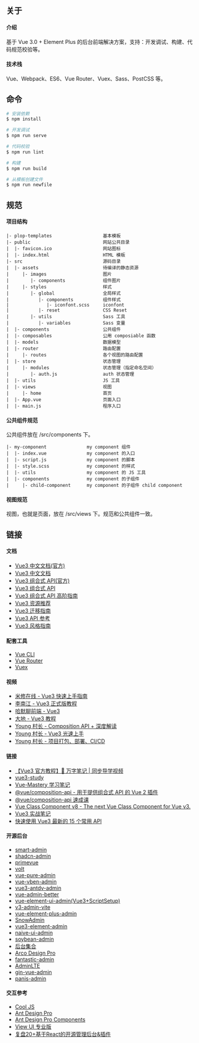 ## 关于

#### 介绍

基于 Vue 3.0 + Element Plus 的后台前端解决方案，支持：开发调试、构建、代码规范校验等。

#### 技术栈

Vue、Webpack、ES6、Vue Router、Vuex、Sass、PostCSS 等。

## 命令

```bash
# 安装依赖
$ npm install

# 开发调试
$ npm run serve

# 代码校验
$ npm run lint

# 构建
$ npm run build

# 从模板创建文件
$ npm run newfile
```

## 规范

#### 项目结构

```
|- plop-templates                   基本模板
|- public                           网站公共目录
|  |- favicon.ico                   网站图标
|  |- index.html                    HTML 模板
|- src                              源码目录
|  |- assets                        待编译的静态资源
|     |- images                     图片
|        |- components              组件图片
|     |- styles                     样式
|        |- global                  全局样式
|           |- components           组件样式
|              |- iconfont.scss     iconfont
|           |- reset                CSS Reset
|        |- utils                   Sass 工具
|           |- variables            Sass 变量
|  |- components                    公共组件
|  |- composables                   公用 composiable 函数
|  |- models                        数据模型
|  |- router                        路由配置
|     |- routes                     各个视图的路由配置
|  |- store                         状态管理
|     |- modules                    状态管理（指定命名空间）
|        |- auth.js                 auth 状态管理
|  |- utils                         JS 工具
|  |- views                         视图
|     |- home                       首页
|  |- App.vue                       页面入口
|  |- main.js                       程序入口
```

#### 公共组件规范

公共组件放在 /src/components 下。

```
|- my-component               my component 组件
|  |- index.vue               my component 的入口
|  |- script.js               my component 的脚本
|  |- style.scss              my component 的样式
|  |- utils                   my component 的 JS 工具
|  |- components              my component 的子组件
|     |- child-component      my component 的子组件 child component
```

#### 视图规范

视图，也就是页面，放在 /src/views 下。规范和公共组件一致。

## 链接

#### 文档

- [Vue3 中文文档(官方)](https://v3.cn.vuejs.org/)
- [Vue3 中文文档](https://vue3js.cn/docs/zh/)
- [Vue3 组合式 API(官方)](https://composition-api.vuejs.org/zh/api.html)
- [Vue3 组合式 API](https://vue3js.cn/vue-composition-api/)
- [Vue3 组合式 API 高阶指南](https://vue3js.cn/docs/zh/guide/composition-api-introduction.html)
- [Vue3 资源推荐](https://vue3js.cn/)
- [Vue3 迁移指南](https://vue3js.cn/docs/zh/guide/migration/introduction.html)
- [Vue3 API 参考](https://vue3js.cn/docs/zh/api/)
- [Vue3 风格指南](https://vue3js.cn/docs/zh/style-guide/)

#### 配套工具

- [Vue CLI](https://cli.vuejs.org/migrating-from-v3/)
- [Vue Router](https://vue3js.cn/router4/)
- [Vuex](https://vue3js.cn/vuex/zh/)

#### 视频

- [米修在线 - Vue3 快速上手指南](https://www.bilibili.com/video/BV1HT4y137m3)
- [李南江 - Vue3 正式版教程](https://www.bilibili.com/video/BV14k4y117LL)
- [哈默聊前端 - Vue3](https://space.bilibili.com/492976859/video)
- [大地 - Vue3 教程](https://www.bilibili.com/video/BV1zt411e7fp)
- [Young 村长 - Composition API + 深度解读](https://www.bilibili.com/video/BV1my4y1m7sz)
- [Young 村长 - Vue3 光速上手](https://www.bilibili.com/video/BV1Wh411X7Xp)
- [Young 村长 - 项目打包、部署、CI/CD](https://www.bilibili.com/video/BV1Wh411X7Xp?p=30)

#### 链接

- [【Vue3 官方教程】🎄 万字笔记 | 同步导学视频 ](https://juejin.cn/post/6909247394904702984)
- [vue3-study](https://github.com/su37josephxia/vue3-study)
- [Vue-Mastery 学习笔记](https://www.yuque.com/nxtt7g/kompdt)
- [@vue/composition-api - 用于提供组合式 API 的 Vue 2 插件](https://github.com/vuejs/composition-api/blob/master/README.zh-CN.md)
- [@vue/composition-api 速成课](https://blog.csdn.net/frontend_frank/article/details/108786784)
- [Vue Class Component v8 - The next Vue Class Component for Vue v3.](https://github.com/vuejs/vue-class-component/tree/next)
- [Vue3 实战笔记](https://juejin.cn/post/6909632635665039367)
- [快速使用 Vue3 最新的 15 个常用 API](https://juejin.cn/post/6897030228867022856)

#### 开源后台

- [smart-admin](https://github.com/1024-lab/smart-admin)
- [shadcn-admin](https://github.com/satnaing/shadcn-admin)
- [primevue](https://github.com/primefaces/primevue)
- [volt](https://volt.primevue.org/)
- [vue-pure-admin](https://github.com/pure-admin/vue-pure-admin)
- [vue-vben-admin](https://github.com/vbenjs/vue-vben-admin)
- [vue3-antdv-admin](https://github.com/buqiyuan/vue3-antdv-admin)
- [vue-admin-better](https://github.com/chuzhixin/vue-admin-better)
- [vue-element-ui-admin(Vue3+ScriptSetup)](https://github.com/xusenlin/vue-element-ui-admin)
- [v3-admin-vite](https://github.com/un-pany/v3-admin-vite)
- [vue-element-plus-admin](https://github.com/kailong321200875/vue-element-plus-admin)
- [SnowAdmin](https://gitee.com/wang_fan_w/SnowAdmin)
- [vue3-element-admin](https://github.com/youlaitech/vue3-element-admin)
- [naive-ui-admin](https://github.com/jekip/naive-ui-admin)
- [soybean-admin](https://github.com/soybeanjs/soybean-admin)
- [后台集合](http://vue.easydo.work/)
- [Arco Design Pro](https://github.com/arco-design/arco-design-pro-vue)
- [fantastic-admin](https://fantastic-admin.hurui.me/)
- [AdminLTE](https://github.com/ColorlibHQ/AdminLTE)
- [gin-vue-admin](https://github.com/flipped-aurora/gin-vue-admin)
- [panis-admin](https://github.com/paynezhuang/panis-admin)

#### 交互参考

- [Cool JS](https://cool-js.com/)
- [Ant Design Pro](https://pro.ant.design/zh-CN/)
- [Ant Design Pro Components](https://procomponents.ant.design/)
- [View UI 专业版](https://pro.iviewui.com/)
- [复盘20+基于React的开源管理后台&插件](https://juejin.cn/post/7304919237983404083)
